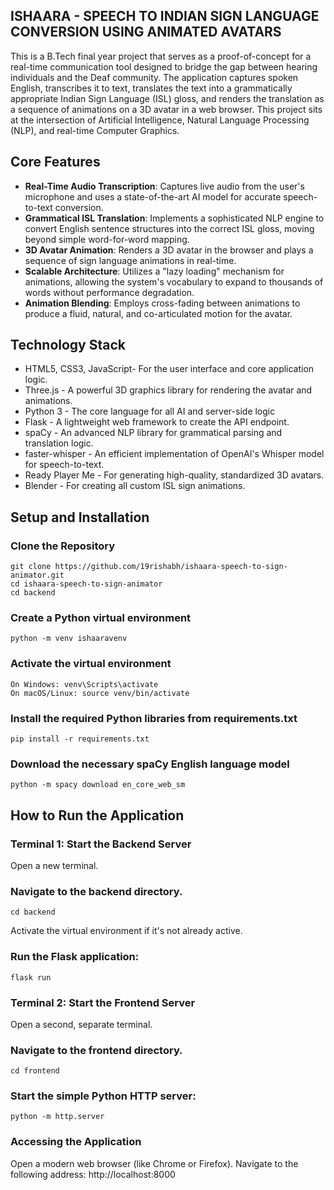## ISHAARA - SPEECH TO INDIAN SIGN LANGUAGE CONVERSION USING ANIMATED AVATARS
This is a B.Tech final year project that serves as a proof-of-concept for a real-time communication tool designed to bridge the gap between hearing individuals and the Deaf community. The application captures spoken English, transcribes it to text, translates the text into a grammatically appropriate Indian Sign Language (ISL) gloss, and renders the translation as a sequence of animations on a 3D avatar in a web browser.
This project sits at the intersection of Artificial Intelligence, Natural Language Processing (NLP), and real-time Computer Graphics.

## Core Features
- **Real-Time Audio Transcription**: Captures live audio from the user's microphone and uses a state-of-the-art AI model for accurate speech-to-text conversion.
- **Grammatical ISL Translation**: Implements a sophisticated NLP engine to convert English sentence structures into the correct ISL gloss, moving beyond simple word-for-word mapping.
- **3D Avatar Animation**: Renders a 3D avatar in the browser and plays a sequence of sign language animations in real-time.
- **Scalable Architecture**: Utilizes a "lazy loading" mechanism for animations, allowing the system's vocabulary to expand to thousands of words without performance degradation.
- **Animation Blending**: Employs cross-fading between animations to produce a fluid, natural, and co-articulated motion for the avatar.

## Technology Stack

- HTML5, CSS3, JavaScript- For the user interface and core application logic.
- Three.js - A powerful 3D graphics library for rendering the avatar and animations.
- Python 3 - The core language for all AI and server-side logic
- Flask - A lightweight web framework to create the API endpoint.
- spaCy - An advanced NLP library for grammatical parsing and translation logic.
- faster-whisper - An efficient implementation of OpenAI's Whisper model for speech-to-text.
- Ready Player Me - For generating high-quality, standardized 3D avatars.
- Blender - For creating all custom ISL sign animations.

## Setup and Installation

### Clone the Repository
```
git clone https://github.com/19rishabh/ishaara-speech-to-sign-animator.git
cd ishaara-speech-to-sign-animator
cd backend
```
### Create a Python virtual environment
```
python -m venv ishaaravenv
```
### Activate the virtual environment
```
On Windows: venv\Scripts\activate
On macOS/Linux: source venv/bin/activate
```
### Install the required Python libraries from requirements.txt
```
pip install -r requirements.txt
```
### Download the necessary spaCy English language model
```
python -m spacy download en_core_web_sm
```
## How to Run the Application

### Terminal 1: Start the Backend Server
Open a new terminal.

### Navigate to the backend directory.
```
cd backend
```
Activate the virtual environment if it's not already active.

### Run the Flask application:
```
flask run
```
### Terminal 2: Start the Frontend Server
Open a second, separate terminal.

### Navigate to the frontend directory.
```
cd frontend
```
### Start the simple Python HTTP server:
```
python -m http.server
```
### Accessing the Application
Open a modern web browser (like Chrome or Firefox).
Navigate to the following address: http://localhost:8000
